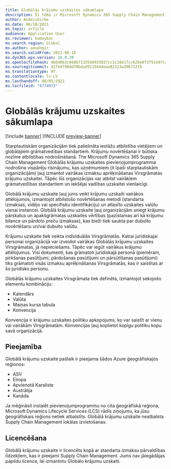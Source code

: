 ```yaml
---
title: Globālās krājumu uzskaites sākumlapa
description: Šī tēma ir Microsoft Dynamics 365 Supply Chain Management Globālās krājumu uzskaites pievienojumprogrammas mājas lapa.
author: AndersGirke
ms.date: 06/18/2021
ms.topic: article
audience: Application User
ms.reviewer: kamaybac
ms.search.region: Global
ms.author: aevengir
ms.search.validFrom: 2021-06-18
ms.dyn365.ops.version: 10.0.20
ms.openlocfilehash: 4b64863c668b71335b8935037cc1c2de1fcc620e0f3f91e97ca38614334e6cc9
ms.sourcegitcommit: 42fe9790ddf0bdad911544deaa82123a396712fb
ms.translationtype: HT
ms.contentlocale: lv-LV
ms.lasthandoff: 08/05/2021
ms.locfileid: "6774973"
---
```

# <a name="global-inventory-accounting-home-page"></a>Globālās krājumu uzskaites sākumlapa

[!include [banner](../includes/banner.md)]
[!INCLUDE [preview-banner](../includes/preview-banner.md)]

Starptautiskām organizācijām tiek palielināta iestāžu atbilstība vietējiem un globālajiem grāmatvedības standartiem. Krājumu novērtēšanai ir būtiska nozīme atbilstības nodrošināšanā. The Microsoft Dynamics 365 Supply Chain Management Globālās krājumu uzskaites pievienojumprogramma nodrošina vispārēju risinājumu, kas uzņēmumiem (it īpaši starptautiskām organizācijām) ļauj izmantot vairākas izmaksu aprēķināšanas Virsgrāmatas krājumu uzskaitei. Tāpēc šīs organizācijas var atbilst vairākiem grāmatvedības standartiem un iekšējai vadības uzskaitei vienlaicīgi.

Globālā krājumu uzskaite ļauj jums veikt krājumu uzskaiti vairākos attēlojumos, izmantojot atbilstošo novērtēšanas metodi (standarta izmaksas, vidējo vai specifisku identifikāciju) un atlasīto uzskaites valūtu vienai instancei. Globālā krājumu uzskaite ļauj organizācijām sniegt krājumu pārskatus un apakšgrāmatas uzskaites vērtības (pazīstamas arī kā krājumu bilance un pārdoto preču izmaksas), kas bieži tiek saukta par dubulto novērtēšanu un/vai dubulto valūtu.

Krājumu uzskaite tiek veikta individuālās Virsgrāmatās. Katrai juridiskajai personai organizācijā var izveidot vairākas Globālās krājumu uzskaites Virsgrāmatas, jā nepieciešams. Tāpēc var iegūt vairākus krājumu attēlojumus. Visi dokumenti, kas grāmatoti juridiskajā personā (piemēram, pirkšanas pasūtījumi, pārdošanas pasūtījumi un pārsūtīšanas pasūtījumi) tiks grāmatoti visās izmaksu aprēķināšanas Virsgrāmatās, kas ir saistītas ar šo juridisko personu.

Globālās krājumu uzskaites Virsgrāmata tiek definēta, izmantojot sekojošo elementu kombināciju:

- Kalendārs
- Valūta
- Maiņas kursa tabula
- Konvencija

Konvencija ir krājumu uzskaites politiku apkopojums, ko var saistīt ar vienu vai vairākām Virsgrāmatām. Konvencijas ļauj koplietot kopīgu politiku kopu savā organizācijā.

## <a name="availability"></a>Pieejamība

Globālā krājumu uzskaite pašlaik ir pieejama šādos Azure ģeogrāfiskajos reģionos:

- ASV
- Eiropa
- Apvienotā Karaliste
- Austrālija
- Kanāda

Ja mēģināsit instalēt pievienojumprogrammu no cita ģeogrāfiskā reģiona, Microsoft Dynamics Lifecycle Services (LCS) rādīs ziņojumu, ka jūsu ģeogrāfiskais reģions netiek atbalstīts. Globālā krājumu uzskaite neatbalsta Supply Chain Management lokālas izvietošanas.

## <a name="licensing"></a>Licencēšana

Globālā krājumu uzskaite ir licencēts kopā ar standarta izmaksu pārvaldības līdzekļiem, kas ir pieejami Supply Chain Management. Jums nav jāiegādājas papildu licence, lai izmantotu Globālo krājumu uzskaiti.
